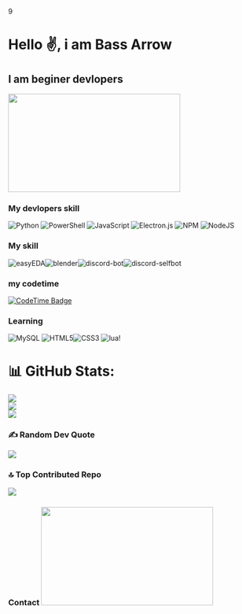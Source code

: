 9

<h1>Hello ✌️, i am Bass Arrow</h1>
<h2>I am beginer devlopers</h2>

<img src="https://media3.giphy.com/media/v1.Y2lkPTc5MGI3NjExbTl5MmdneGpsbGFnMGl2aWx6aXl5cG5pb21yNWkxeG84ZTFoMjIybCZlcD12MV9pbnRlcm5hbF9naWZfYnlfaWQmY3Q9Zw/GNvWw0pDL6QRW/giphy.gif" width="350" height="200">


### My devlopers skill 

![Python](https://img.shields.io/badge/python-3670A0?style=flat-square&logo=python&logoColor=ffdd54) ![PowerShell](https://img.shields.io/badge/PowerShell-%235391FE.svg?style=flat-square&logo=powershell&logoColor=white) ![JavaScript](https://img.shields.io/badge/javascript-%23323330.svg?style=flat-square&logo=javascript&logoColor=%23F7DF1E) ![Electron.js](https://img.shields.io/badge/Electron-191970?style=flat-square&logo=Electron&logoColor=white) ![NPM](https://img.shields.io/badge/NPM-%23CB3837.svg?style=flat-square&logo=npm&logoColor=white) ![NodeJS](https://img.shields.io/badge/node.js-6DA55F?style=flat-square&logo=node.js&logoColor=white)

### My skill 
![easyEDA](https://img.shields.io/badge/easyEDA-3670A0?style=flat-square&logo=easyEDA&logoColor=33b5ff)![blender](https://img.shields.io/badge/blender-ffffff?style=flat-square&logo=blender&logoColor=dd844e)![discord-bot](https://img.shields.io/badge/bot-b5d6fa?style=flat-square&logo=discord&logoColor=589ee9)![discord-selfbot](https://img.shields.io/badge/selfbot-3670A0?style=flat-square&logo=discord&logoColor=33b5ff)
### my codetime
[![CodeTime Badge](https://shields.jannchie.com/endpoint?style=flat&color=3&url=https%3A%2F%2Fapi.codetime.dev%2Fv3%2Fusers%2Fshield%3Fuid%3D34019)](https://codetime.dev)






### Learning
 ![MySQL](https://img.shields.io/badge/mysql-4479A1.svg?style=flat-square&logo=mysql&logoColor=white) ![HTML5](https://img.shields.io/badge/html5-%23E34F26.svg?style=flat-square&logo=html5&logoColor=white)![CSS3](https://img.shields.io/badge/css3-%231572B6.svg?style=flat-square&logo=css3&logoColor=white)
![lua](https://img.shields.io/badge/lua-3670A0?style=flat-square&logo=lua&logoColor=blue)!

# 📊 GitHub Stats:
![](https://github-readme-stats.vercel.app/api?username=bassarrow&theme=dark&hide_border=false&include_all_commits=true&count_private=true)<br/>
![](https://github-readme-streak-stats.herokuapp.com/?user=bassarrow&theme=dark&hide_border=false)<br/>
![](https://github-readme-stats.vercel.app/api/top-langs/?username=bassarrow&theme=dark&hide_border=false&include_all_commits=true&count_private=true&layout=compact)

### ✍️ Random Dev Quote
![](https://quotes-github-readme.vercel.app/api?type=horizontal&theme=radical)

### 🔝 Top Contributed Repo
![](https://github-contributor-stats.vercel.app/api?username=bassarrow&limit=5&theme=dark&combine_all_yearly_contributions=true)

### Contact <img src =""  width="350" height="200" width="350" height="200">





